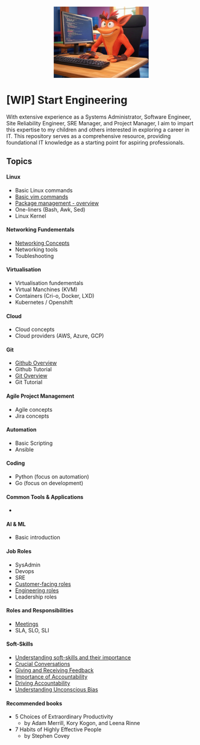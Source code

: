 <div style="width:50%; margin: auto;">

![Screenshot of Crash Bandicoot Coding.](images/crash_image.jpg)
 
</div>

# [WIP] Start Engineering
With extensive experience as a Systems Administrator, Software Engineer, Site Reliability Engineer, SRE Manager, and Project Manager, I aim to impart this expertise to my children and others interested in exploring a career in IT. This repository serves as a comprehensive resource, providing foundational IT knowledge as a starting point for aspiring professionals.

## Topics

#### Linux
- Basic Linux commands
- [Basic vim commands](resources/vim_commands.md) 
- [Package management - overview](resources/package_management.md)
- One-liners (Bash, Awk, Sed)
- Linux Kernel

#### Networking Fundementals
- [Networking Concepts](resources/networking_concepts.md)
- Networking tools
- Toubleshooting

#### Virtualisation
- Virtualisation fundementals
- Virtual Manchines (KVM)
- Containers (Cri-o, Docker, LXD)
- Kubernetes / Openshift

#### Cloud
- Cloud concepts
- Cloud providers (AWS, Azure, GCP)

#### Git 
- [Github Overview](docs/github_overview.md)
- Github Tutorial
- [Git Overview](docs/git_overview.md)
- Git Tutorial 

#### Agile Project Management
- Agile concepts
- Jira concepts

#### Automation
- Basic Scripting
- Ansible

#### Coding
- Python (focus on automation)
- Go (focus on development)

#### Common Tools & Applications
- 

#### AI & ML
- Basic introduction

#### Job Roles
- SysAdmin
- Devops
- SRE
- [Customer-facing roles](resources/customer_facing_roles.md)
- [Engineering roles](resources/software_eng_roles.md)
- Leadership roles

#### Roles and Responsibilities
- [Meetings](resources/meeting_types.md)
- SLA, SLO, SLI
 
#### Soft-Skills
- [Understanding soft-skills and their importance](resources/understanding_soft_skills.md)
- [Crucial Conversations](resources/crucial_conversations.md) 
- [Giving and Receiving Feedback](resources/giving_receiving_feedback.md)
- [Importance of Accountability](resources/importance_of_accountability.md)
- [Driving Accountability](resources/driving_accountability.md)
- [Understanding Unconscious Bias](resources/unconscious_bias.md)

#### Recommended books
- 5 Choices of Extraordinary Productivity
    - by Adam Merrill, Kory Kogon, and Leena Rinne
- 7 Habits of Highly Effective People
    -  by Stephen Covey

